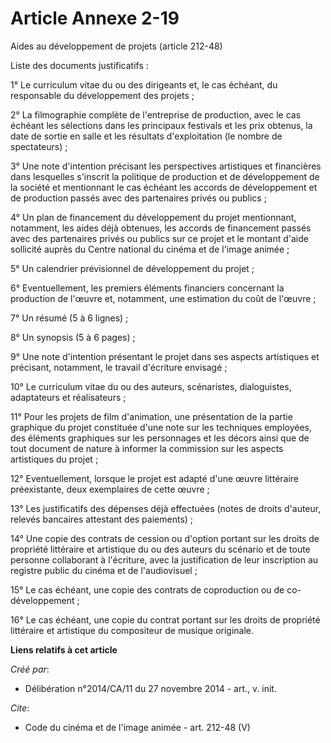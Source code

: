 # Article Annexe 2-19

Aides au développement de projets (article 212-48) 

Liste des documents justificatifs : 

1° Le curriculum vitae du ou des dirigeants et, le cas échéant, du responsable du développement des projets ; 

2° La filmographie complète de l'entreprise de production, avec le cas échéant les sélections dans les principaux festivals
et les prix obtenus, la date de sortie en salle et les résultats d'exploitation (le nombre de spectateurs) ; 

3° Une note d'intention précisant les perspectives artistiques et financières dans lesquelles s'inscrit la politique de
production et de développement de la société et mentionnant le cas échéant les accords de développement et de production
passés avec des partenaires privés ou publics ; 

4° Un plan de financement du développement du projet mentionnant, notamment, les aides déjà obtenues, les accords de
financement passés avec des partenaires privés ou publics sur ce projet et le montant d'aide sollicité auprès du Centre
national du cinéma et de l'image animée ; 

5° Un calendrier prévisionnel de développement du projet ; 

6° Eventuellement, les premiers éléments financiers concernant la production de l'œuvre et, notamment, une estimation du coût
de l'œuvre ; 

7° Un résumé (5 à 6 lignes) ; 

8° Un synopsis (5 à 6 pages) ; 

9° Une note d'intention présentant le projet dans ses aspects artistiques et précisant, notamment, le travail d'écriture
envisagé ; 

10° Le curriculum vitae du ou des auteurs, scénaristes, dialoguistes, adaptateurs et réalisateurs ; 

11° Pour les projets de film d'animation, une présentation de la partie graphique du projet constituée d'une note sur les
techniques employées, des éléments graphiques sur les personnages et les décors ainsi que de tout document de nature à
informer la commission sur les aspects artistiques du projet ; 

12° Eventuellement, lorsque le projet est adapté d'une œuvre littéraire préexistante, deux exemplaires de cette œuvre ; 

13° Les justificatifs des dépenses déjà effectuées (notes de droits d'auteur, relevés bancaires attestant des paiements) ; 

14° Une copie des contrats de cession ou d'option portant sur les droits de propriété littéraire et artistique du ou des
auteurs du scénario et de toute personne collaborant à l'écriture, avec la justification de leur inscription au registre
public du cinéma et de l'audiovisuel ; 

15° Le cas échéant, une copie des contrats de coproduction ou de co-développement ; 

16° Le cas échéant, une copie du contrat portant sur les droits de propriété littéraire et artistique du compositeur de
musique originale.

**Liens relatifs à cet article**

_Créé par_:

  - Délibération n°2014/CA/11 du 27 novembre 2014 - art., v. init.

_Cite_:

  - Code du cinéma et de l'image animée - art. 212-48 (V)
